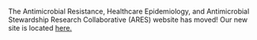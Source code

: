 
The Antimicrobial Resistance, Healthcare Epidemiology, and Antimicrobial Stewardship Research Collaborative (ARES) website has moved! Our new site is located [here.](https://ares.med.upenn.edu)
